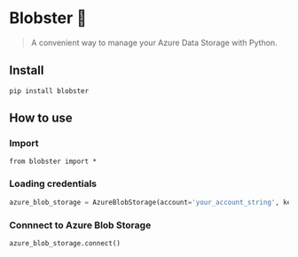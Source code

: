 # Blobster 🦞
> A convenient way to manage your Azure Data Storage with Python.


## Install

`pip install blobster`

## How to use

### Import
`from blobster import *`

### Loading credentials

```python
azure_blob_storage = AzureBlobStorage(account='your_account_string', key='your_key_string')
```

### Connnect to Azure Blob Storage

```python
azure_blob_storage.connect()
```
